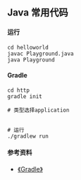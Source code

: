 ## Java 常用代码

#### 运行

```shell
cd helloworld
javac Playground.java
java Playground
```

#### Gradle

```shell
cd http
gradle init

# 类型选择application


# 运行
./gradlew run
```

#### 参考资料

- [《Gradle》](https://docs.gradle.org/current/samples/sample_building_java_applications.html)
